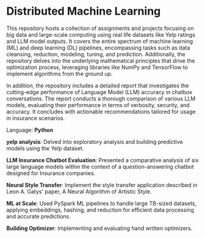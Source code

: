 # Distributed Machine Learning

This repository hosts a collection of assignments and projects focusing on big data and large-scale computing using real life datasets like Yelp ratings and LLM model outputs. It covers the entire spectrum of machine learning (ML) and deep learning (DL) pipelines, encompassing tasks such as data cleansing, reduction, modeling, tuning, and prediction. Additionally, the repository delves into the underlying mathematical principles that drive the optimization process, leveraging libraries like NumPy and TensorFlow to implement algorithms from the ground up.

In addition, the repository includes a detailed report that investigates the cutting-edge performance of Language Model (LLM) accuracy in chatbox conversations. The report conducts a thorough comparison of various LLM models, evaluating their performance in terms of verbosity, security, and accuracy. It concludes with actionable recommendations tailored for usage in insurance scenarios.

Language: **Python**

**yelp analysis**: Delved into exploratory analysis and building predictive models using the Yelp dataset.

**LLM Insurance Chatbot Evaluation**: Presented a comparative analysis of six large language models within the context of a question-answering chatbot designed for Insurance companies.

**Neural Style Transfer**: Implement the style transfer application described in Leon A. Gatys' paper, A Neural Algorithm of Artistic Style.

**ML at Scale**: Used PySpark ML pipelines to handle large TB-sized datasets, applying embeddings, hashing, and reduction for efficient data processing and accurate predictions.

**Building Optimizer**: Implementing and evaluating hand written optimizers.




